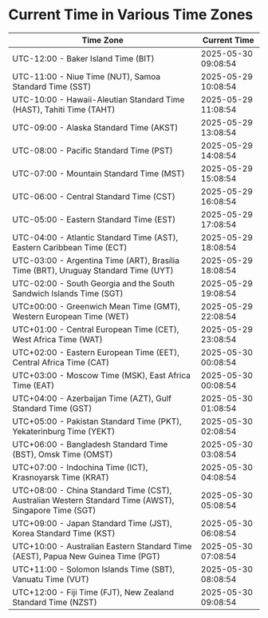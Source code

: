 # Current Time in Various Time Zones

| Time Zone | Current Time |
|-----------|--------------|
| UTC-12:00 - Baker Island Time (BIT) | 2025-05-30 09:08:54 |
| UTC-11:00 - Niue Time (NUT), Samoa Standard Time (SST) | 2025-05-29 10:08:54 |
| UTC-10:00 - Hawaii-Aleutian Standard Time (HAST), Tahiti Time (TAHT) | 2025-05-29 11:08:54 |
| UTC-09:00 - Alaska Standard Time (AKST) | 2025-05-29 13:08:54 |
| UTC-08:00 - Pacific Standard Time (PST) | 2025-05-29 14:08:54 |
| UTC-07:00 - Mountain Standard Time (MST) | 2025-05-29 15:08:54 |
| UTC-06:00 - Central Standard Time (CST) | 2025-05-29 16:08:54 |
| UTC-05:00 - Eastern Standard Time (EST) | 2025-05-29 17:08:54 |
| UTC-04:00 - Atlantic Standard Time (AST), Eastern Caribbean Time (ECT) | 2025-05-29 18:08:54 |
| UTC-03:00 - Argentina Time (ART), Brasília Time (BRT), Uruguay Standard Time (UYT) | 2025-05-29 18:08:54 |
| UTC-02:00 - South Georgia and the South Sandwich Islands Time (SGT) | 2025-05-29 19:08:54 |
| UTC±00:00 - Greenwich Mean Time (GMT), Western European Time (WET) | 2025-05-29 22:08:54 |
| UTC+01:00 - Central European Time (CET), West Africa Time (WAT) | 2025-05-29 23:08:54 |
| UTC+02:00 - Eastern European Time (EET), Central Africa Time (CAT) | 2025-05-30 00:08:54 |
| UTC+03:00 - Moscow Time (MSK), East Africa Time (EAT) | 2025-05-30 00:08:54 |
| UTC+04:00 - Azerbaijan Time (AZT), Gulf Standard Time (GST) | 2025-05-30 01:08:54 |
| UTC+05:00 - Pakistan Standard Time (PKT), Yekaterinburg Time (YEKT) | 2025-05-30 02:08:54 |
| UTC+06:00 - Bangladesh Standard Time (BST), Omsk Time (OMST) | 2025-05-30 03:08:54 |
| UTC+07:00 - Indochina Time (ICT), Krasnoyarsk Time (KRAT) | 2025-05-30 04:08:54 |
| UTC+08:00 - China Standard Time (CST), Australian Western Standard Time (AWST), Singapore Time (SGT) | 2025-05-30 05:08:54 |
| UTC+09:00 - Japan Standard Time (JST), Korea Standard Time (KST) | 2025-05-30 06:08:54 |
| UTC+10:00 - Australian Eastern Standard Time (AEST), Papua New Guinea Time (PGT) | 2025-05-30 07:08:54 |
| UTC+11:00 - Solomon Islands Time (SBT), Vanuatu Time (VUT) | 2025-05-30 08:08:54 |
| UTC+12:00 - Fiji Time (FJT), New Zealand Standard Time (NZST) | 2025-05-30 09:08:54 |
